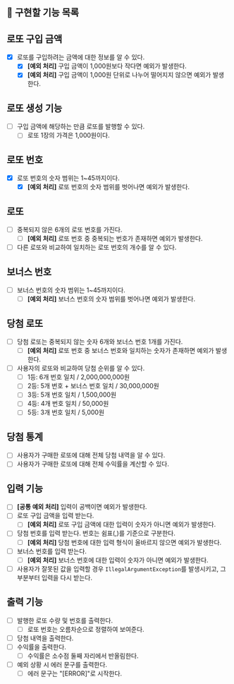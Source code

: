 ## 🚀 구현할 기능 목록

## 로또 구입 금액
- [x] 로또를 구입하려는 금액에 대한 정보를 알 수 있다.
  - [x] **[예외 처리]** 구입 금액이 1,000원보다 작다면 예외가 발생한다.
  - [x] **[예외 처리]** 구입 금액이 1,000원 단위로 나누어 떨어지지 않으면 예외가 발생한다.

## 로또 생성 기능
- [ ] 구입 금액에 해당하는 만큼 로또를 발행할 수 있다.
  - [ ] 로또 1장의 가격은 1,000원이다.

## 로또 번호
- [x] 로또 번호의 숫자 범위는 1~45까지이다.
  - [x] **[예외 처리]** 로또 번호의 숫자 범위를 벗어나면 예외가 발생한다.

## 로또
- [ ] 중복되지 않은 6개의 로또 번호를 가진다.
  - [ ] **[예외 처리]** 로또 번호 중 중복되는 번호가 존재하면 예외가 발생한다.
- [ ] 다른 로또와 비교하여 일치하는 로또 번호의 개수를 알 수 있다.

## 보너스 번호
- [ ] 보너스 번호의 숫자 범위는 1~45까지이다.
  - [ ] **[예외 처리]** 보너스 번호의 숫자 범위를 벗어나면 예외가 발생한다.

## 당첨 로또
- [ ] 당첨 로또는 중복되지 않는 숫자 6개와 보너스 번호 1개를 가진다.
  - [ ] **[예외 처리]** 로또 번호 중 보너스 번호와 일치하는 숫자가 존재하면 예외가 발생한다.
- [ ] 사용자의 로또와 비교하여 당첨 순위를 알 수 있다.
  - [ ] 1등: 6개 번호 일치 / 2,000,000,000원
  - [ ] 2등: 5개 번호 + 보너스 번호 일치 / 30,000,000원
  - [ ] 3등: 5개 번호 일치 / 1,500,000원
  - [ ] 4등: 4개 번호 일치 / 50,000원
  - [ ] 5등: 3개 번호 일치 / 5,000원

## 당첨 통계
- [ ] 사용자가 구매한 로또에 대해 전체 당첨 내역을 알 수 있다.
- [ ] 사용자가 구매한 로또에 대해 전체 수익률을 계산할 수 있다.

## 입력 기능
- [ ] **[공통 예외 처리]** 입력이 공백이면 예외가 발생한다.
- [ ] 로또 구입 금액을 입력 받는다.
  - [ ] **[예외 처리]** 로또 구입 금액에 대한 입력이 숫자가 아니면 예외가 발생한다.
- [ ] 당첨 번호를 입력 받는다. 번호는 쉼표(,)를 기준으로 구분한다.
  - [ ] **[예외 처리]** 당첨 번호에 대한 입력 형식이 올바르지 않으면 예외가 발생한다.
- [ ] 보너스 번호를 입력 받는다.
  - [ ] **[예외 처리]** 보너스 번호에 대한 입력이 숫자가 아니면 예외가 발생한다.
- [ ] 사용자가 잘못된 값을 입력할 경우 `IllegalArgumentException`를 발생시키고, 그 부분부터 입력을 다시 받는다.

## 출력 기능
- [ ] 발행한 로또 수량 및 번호를 출력한다.
  - [ ] 로또 번호는 오름차순으로 정렬하여 보여준다.
- [ ] 당첨 내역을 출력한다.
- [ ] 수익률을 출력한다.
  - [ ] 수익률은 소수점 둘째 자리에서 반올림한다.
- [ ] 예외 상황 시 에러 문구를 출력한다.
  - [ ] 에러 문구는 "[ERROR]"로 시작한다.